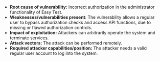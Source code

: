 - **Root cause of vulnerability:** Incorrect authorization in the administrator functionality of Easy Test.
- **Weaknesses/vulnerabilities present:**  The vulnerability allows a regular user to bypass authorization checks and access API functions, due to missing or flawed authorization controls.
- **Impact of exploitation:** Attackers can arbitrarily operate the system and terminate services.
- **Attack vectors:** The attack can be performed remotely.
- **Required attacker capabilities/position:** The attacker needs a valid regular user account to log into the system.
